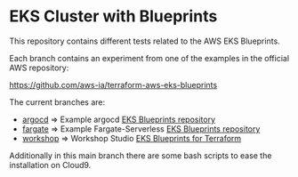 # EKS Cluster with Blueprints

This repository contains different tests related to the AWS EKS Blueprints.

Each branch contains an experiment from one of the examples in the official AWS repository:

https://github.com/aws-ia/terraform-aws-eks-blueprints

The current branches are:

* [argocd](https://github.com/Cloud-DevOps-Labs/kubernetes-in-aws-the-easy-way/tree/argocd) => Example argocd [EKS Blueprints repository](https://github.com/aws-ia/terraform-aws-eks-blueprints/tree/main/examples/argocd)
* [fargate](https://github.com/Cloud-DevOps-Labs/kubernetes-in-aws-the-easy-way/tree/fargate) => Example Fargate-Serverless [EKS Blueprints repository](https://github.com/aws-ia/terraform-aws-eks-blueprints/tree/main/examples/fargate-serverless)
* [workshop](https://github.com/Cloud-DevOps-Labs/kubernetes-in-aws-the-easy-way/tree/workshop) => Workshop Studio [EKS Blueprints for Terraform](https://catalog.workshops.aws/eks-blueprints-terraform/)


Additionally in this main branch there are some bash scripts to ease the installation on Cloud9.

